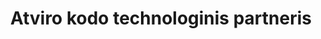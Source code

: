 ---
title: Atviro kodo technologinis partneris
description: DataOps, DevOps, FinOps, GitOps arba Kubernetes paslaugos
sitemap:
  changefreq: weekly
  priority: 1
---
